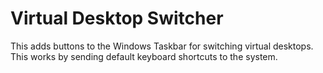 # Virtual Desktop Switcher

This adds buttons to the Windows Taskbar for switching virtual desktops.
This works by sending default keyboard shortcuts to the system.
